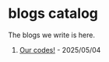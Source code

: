 # blogs catalog

The blogs we write is here.

1. [Our codes!](./20250504-ourCodes!.html) - 2025/05/04
